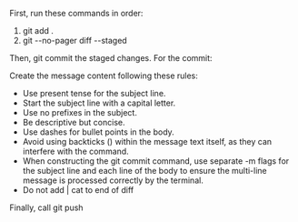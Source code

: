 First, run these commands in order:
1. git add .
2. git --no-pager diff --staged

Then, git commit the staged changes. For the commit:

Create the message content following these rules:
- Use present tense for the subject line.
- Start the subject line with a capital letter.
- Use no prefixes in the subject.
- Be descriptive but concise.
- Use dashes for bullet points in the body.
- Avoid using backticks () within the message text itself, as they can interfere with the command.
- When constructing the git commit command, use separate -m flags for the subject line and each line of the body to ensure the multi-line message is processed correctly by the terminal.
- Do not add | cat to end of diff

Finally, call git push
